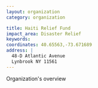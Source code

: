 ```yaml
---
layout: organization
category: organization

title: Haiti Relief Fund
impact_area: Disaster Relief
keywords: 
coordinates: 40.65563,-73.671689
address: |
  48-D Atlantic Avenue
  Lynbrook NY 11561
---
```

Organization's overview

